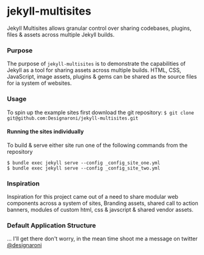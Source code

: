 # jekyll-multisites

Jekyll Multisites allows granular control over sharing codebases, plugins, files &amp; assets across multiple Jekyll builds.

### Purpose

The purpose of `jekyll-multisites` is to demonstrate the capabilities of Jekyll as a tool for sharing assets across multiple builds. HTML, CSS, JavaScript, image assets, plugins & gems can be shared as the source files for ia system of websites.   

### Usage

To spin up the example sites first download the git repository: `$ git clone git@github.com:Designaroni/jekyll-multisites.git`

#### Running the sites individually


To build & serve either site run one of the following commands from the repository

```
$ bundle exec jekyll serve --config _config_site_one.yml
$ bundle exec jekyll serve --config _config_site_two.yml
```

### Inspiration

Inspiration for this project came out of a need to share modular web components across a system of sites, Branding assets, shared call to action banners, modules of custom html, css & javscript & shared vendor assets.

### Default Application Structure

... I'll get there don't worry, in the mean time shoot me a message on twitter [@designaroni](https://twitter.com/designaroni)
